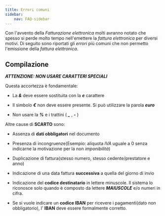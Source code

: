```yaml
---
title: Errori comuni
sidebar:
    nav: FAQ-sidebar
--- 
```


Con l'avvento della *Fatturazione elettronica* molti avranno notato che spesso si perde molto tempo nell'emettere la *fattura elettronica* per diversi motivi.
Di seguito sono riportati gli *errori* più comuni che non permetto l'emissione della *fattura elettronica*.

## Compilazione

***ATTENZIONE: NON USARE CARATTERI SPECIALI***

Questa accortezza è fondamentale:

- La ***&*** deve essere sostituita con la ***e*** carattere

- Il simbolo ***€*** non deve essere presente. Si può utilizzare la parola ***euro***

- Non usare la ***%*** e i trattini ( ***_*** , ***-*** )

Altre cause di **SCARTO** sono:

- Assenza di **dati obbligatori** nel documento

- Presenza di incongruenze(Esempio: aliquota *IVA* uguale   a 0 senza indicarne la motivazione per la non             *imponibilità*)

- Duplicazione di fattura(stesso numero, stesso             cedente/prestatore e anno)

- Indicazione di una data fattura **successiva** a quella   del giorno di invio

- Indicazione del **codice destinatario** in lettere        minuscole. Il sistema lo riconosce solo quando è          composto da lettere ***MAIUSCOLE*** e/o numeri in cifra.

- Se si vuole indicare un **codice IBAN** per ricevere i    pagamenti(dato non obbligatorio), l' **IBAN** deve        essere formalmente corretto.
